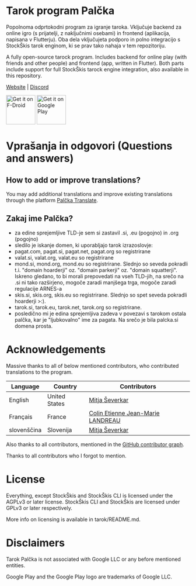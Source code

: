 # Tarok program Palčka

Popolnoma odprtokodni program za igranje taroka. Vključuje backend za online igro (s prijatelji, z naključnimi osebami) in frontend (aplikacija, napisana v Flutterju). Oba dela vključujeta podporo in polno integracijo s StockŠkis tarok enginom, ki se prav tako nahaja v tem repozitoriju.

A fully open-source tarock program. Includes backend for online play (with friends and other people) and frontend (app, written in Flutter). Both parts include support for full StockŠkis tarock engine integration, also available in this repository.

[Website](https://palcka.si) | [Discord](https://discord.gg/cTZMCktwcK)

[<img src="https://fdroid.gitlab.io/artwork/badge/get-it-on.png"
     alt="Get it on F-Droid"
     height="80">](https://f-droid.org/packages/si.palcka.tarok/)
[<img src="https://play.google.com/intl/en_us/badges/images/generic/en-play-badge.png"
     alt="Get it on Google Play"
     height="80">](https://play.google.com/store/apps/details?id=si.palcka.tarok)

# Vprašanja in odgovori (Questions and answers)

## How to add or improve translations?
You may add additional translations and improve existing translations through the platform [Palčka Translate](https://translate.palcka.si).

## Zakaj ime Palčka?

- za edine sprejemljive TLD-je sem si zastavil .si, .eu (pogojno) in .org (pogojno)
- sledilo je iskanje domen, ki uporabljajo tarok izrazoslovje:
- pagat.com, pagat.si, pagat.net, pagat.org so registrirane
- valat.si, valat.org, valat.eu so registrirane
- mond.si, mond.org, mond.eu so registrirane. Slednjo so seveda pokradli t.i. "domain hoarderji" oz. "domain parkerji" oz. "domain squatterji". Iskreno gledano, to bi morali prepovedati na vseh TLD-jih, na srečo na .si ni tako razširjeno, mogoče zaradi manjšega trga, mogoče zaradi regulacije ARNES-a
- skis.si, skis.org, skis.eu so registrirane. Slednjo so spet seveda pokradli hoarderji >:).
- tarok.si, tarok.eu, tarok.net, tarok.org so registrirane.
- posledično mi je edina sprejemljiva zadeva v povezavi s tarokom ostala palčka, kar je "ljubkovalno" ime za pagata. Na srečo je bila palcka.si domena prosta.

# Acknowledgements

Massive thanks to all of below mentioned contributors, who contributed translations to the program.

| Language    | Country       | Contributors                                                   |
|-------------|---------------|----------------------------------------------------------------|
| English     | United States | [Mitja Ševerkar](https://github.com/mytja)                     |
| Français    | France        | [Colin Etienne Jean-Marie LANDREAU](https://github.com/cwpute) |
| slovenščina | Slovenija     | [Mitja Ševerkar](https://github.com/mytja)                     |

Also thanks to all contributors, mentioned in the [GitHub contributor graph](https://github.com/mytja/Tarok/graphs/contributors).

Thanks to all contributors who I forgot to mention.

# License

Everything, except StockŠkis and StockŠkis CLI is licensed under the AGPLv3 or later license. StockŠkis CLI and StockŠkis are licensed under GPLv3 or later respectively.

More info on licensing is available in tarok/README.md.

# Disclaimers

Tarok Palčka is not associated with Google LLC or any before mentioned entities.

Google Play and the Google Play logo are trademarks of Google LLC.

